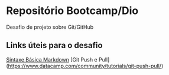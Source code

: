 # Repositório Bootcamp/Dio
Desafio de projeto sobre Git/GitHub

## Links úteis para o desafio
[Sintaxe Básica Markdown](https://www.markdownguide.org/basic-syntax/)
[Git Push e Pull] (https://www.datacamp.com/community/tutorials/git-push-pull/) 
